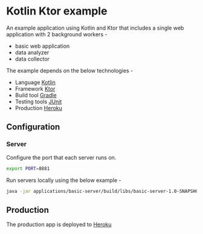 # Kotlin Ktor example

An example application using Kotlin and Ktor that includes a single
 web application with 2 background workers -

* basic web application
* data analyzer
* data collector

The example depends on the below technologies -

* Language [Kotlin](https://kotlinlang.org)
* Framework [Ktor](https://ktor.io)
* Build tool [Gradle](https://gradle.org)
* Testing tools [JUnit](https://junit.org/)
* Production [Heroku](https://www.heroku.com)

## Configuration

### Server

Configure the port that each server runs on.

```bash
export PORT=8881
```

Run servers locally using the below example -

```bash
java -jar applications/basic-server/build/libs/basic-server-1.0-SNAPSHOT.jar
``` 

## Production

The production app is deployed to [Heroku](https://www.heroku.com)

